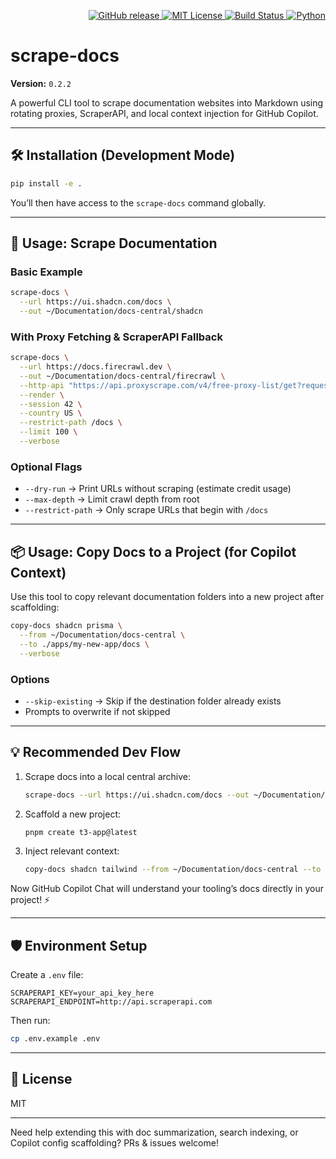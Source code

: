 <p align="right">
  <a href="https://github.com/landonfears/scrape-docs/releases">
    <img alt="GitHub release" src="https://img.shields.io/github/v/release/landonfears/scrape-docs?label=version">
  </a>
  <a href="https://github.com/landonfears/scrape-docs/blob/main/LICENSE">
    <img alt="MIT License" src="https://img.shields.io/github/license/landonfears/scrape-docs">
  </a>
  <a href="https://github.com/landonfears/scrape-docs/actions/workflows/release.yml">
    <img alt="Build Status" src="https://github.com/landonfears/scrape-docs/actions/workflows/release.yml/badge.svg">
  </a>
  <a href="https://www.python.org/downloads/">
    <img alt="Python" src="https://img.shields.io/badge/python-3.7%2B-blue.svg">
  </a>
</p>

# scrape-docs

**Version:** `0.2.2`

A powerful CLI tool to scrape documentation websites into Markdown using rotating proxies, ScraperAPI, and local context injection for GitHub Copilot.

---

## 🛠 Installation (Development Mode)

```bash
pip install -e .
```

You’ll then have access to the `scrape-docs` command globally.

---

## 🚀 Usage: Scrape Documentation

### Basic Example

```bash
scrape-docs \
  --url https://ui.shadcn.com/docs \
  --out ~/Documentation/docs-central/shadcn
```

### With Proxy Fetching & ScraperAPI Fallback

```bash
scrape-docs \
  --url https://docs.firecrawl.dev \
  --out ~/Documentation/docs-central/firecrawl \
  --http-api "https://api.proxyscrape.com/v4/free-proxy-list/get?request=display_proxies&proxy_format=protocolipport&format=text" \
  --render \
  --session 42 \
  --country US \
  --restrict-path /docs \
  --limit 100 \
  --verbose
```

### Optional Flags

- `--dry-run` → Print URLs without scraping (estimate credit usage)
- `--max-depth` → Limit crawl depth from root
- `--restrict-path` → Only scrape URLs that begin with `/docs`

---

## 📦 Usage: Copy Docs to a Project (for Copilot Context)

Use this tool to copy relevant documentation folders into a new project after scaffolding:

```bash
copy-docs shadcn prisma \
  --from ~/Documentation/docs-central \
  --to ./apps/my-new-app/docs \
  --verbose
```

### Options

- `--skip-existing` → Skip if the destination folder already exists
- Prompts to overwrite if not skipped

---

## 💡 Recommended Dev Flow

1. Scrape docs into a local central archive:

   ```bash
   scrape-docs --url https://ui.shadcn.com/docs --out ~/Documentation/docs-central/shadcn
   ```

2. Scaffold a new project:

   ```bash
   pnpm create t3-app@latest
   ```

3. Inject relevant context:
   ```bash
   copy-docs shadcn tailwind --from ~/Documentation/docs-central --to ./apps/new-project/docs
   ```

Now GitHub Copilot Chat will understand your tooling’s docs directly in your project! ⚡

---

## 🛡 Environment Setup

Create a `.env` file:

```env
SCRAPERAPI_KEY=your_api_key_here
SCRAPERAPI_ENDPOINT=http://api.scraperapi.com
```

Then run:

```bash
cp .env.example .env
```

---

## 📄 License

MIT

---

Need help extending this with doc summarization, search indexing, or Copilot config scaffolding? PRs & issues welcome!
